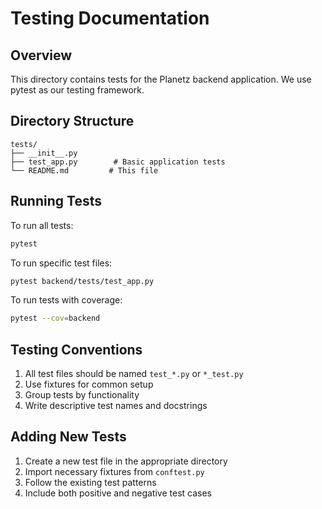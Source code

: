 # Testing Documentation

## Overview
This directory contains tests for the Planetz backend application. We use pytest as our testing framework.

## Directory Structure
```
tests/
├── __init__.py
├── test_app.py        # Basic application tests
└── README.md         # This file
```

## Running Tests
To run all tests:
```bash
pytest
```

To run specific test files:
```bash
pytest backend/tests/test_app.py
```

To run tests with coverage:
```bash
pytest --cov=backend
```

## Testing Conventions
1. All test files should be named `test_*.py` or `*_test.py`
2. Use fixtures for common setup
3. Group tests by functionality
4. Write descriptive test names and docstrings

## Adding New Tests
1. Create a new test file in the appropriate directory
2. Import necessary fixtures from `conftest.py`
3. Follow the existing test patterns
4. Include both positive and negative test cases 